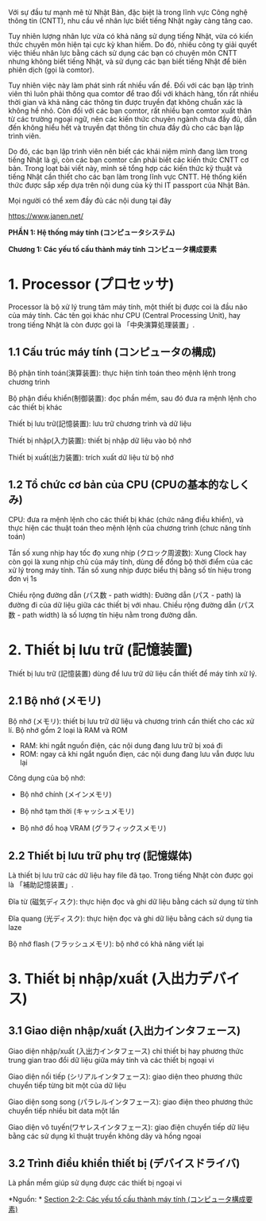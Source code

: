 Với sự đầu tư mạnh mẽ từ Nhật Bản, đặc biệt là trong lĩnh vực Công nghệ thông tin (CNTT), nhu cầu về nhân lực biết tiếng Nhật ngày càng tăng cao.

Tuy nhiên lượng nhân lực vừa có khả năng sử dụng tiếng Nhật, vừa có kiến thức chuyên môn hiện tại cực kỳ khan hiếm. Do đó, nhiều công ty giải quyết việc thiếu nhân lực bằng cách sử dụng các bạn có chuyên môn CNTT nhưng không biết tiếng Nhật, và sử dụng các bạn biết tiếng Nhật để biên phiên dịch (gọi là comtor).

Tuy nhiên việc này làm phát sinh rất nhiều vấn đề. Đối với các bạn lập trình viên thì luôn phải thông qua comtor để trao đổi với khách hàng, tốn rất nhiều thời gian và khả năng các thông tin được truyền đạt không chuẩn xác là không hề nhỏ. Còn đối với các bạn comtor, rất nhiều bạn comtor xuất thân từ các trường ngoại ngữ, nên các kiến thức chuyên ngành chưa đầy đủ, dẫn đến không hiểu hết và truyền đạt thông tin chưa đầy đủ cho các bạn lập trình viên.

Do đó, các bạn lập trình viên nên biết các khái niệm mình đang làm trong tiếng Nhật là gì, còn các bạn comtor cần phải biết các kiến thức CNTT cơ bản. Trong loạt bài viết này, mình sẽ tổng hợp các kiến thức kỹ thuật và tiếng Nhật cần thiết cho các bạn làm trong lĩnh vực CNTT. Hệ thống kiến thức được sắp xếp dựa trên nội dung của kỳ thi IT passport của Nhật Bản.

Mọi người có thể xem đầy đủ các nội dung tại đây

https://www.janen.net/


**PHẦN 1: Hệ thống máy tính (コンピュータシステム)**

**Chương 1: Các yếu tố cấu thành máy tính コンピュータ構成要素**


# 1. Processor (プロセッサ)
Processor là bộ xử lý trung tâm máy tính, một thiết bị được coi là đầu não của máy tính. Các tên gọi khác như CPU (Central Processing Unit), hay trong tiếng Nhật là còn được gọi là 「中央演算処理装置」.
## 1.1 Cấu trúc máy tính (コンピュータの構成)
Bộ phận tính toán(演算装置): thực hiện tính toán theo mệnh lệnh trong chương trình

Bộ phận điều khiển(制御装置): đọc phần mềm, sau đó đưa ra mệnh lệnh cho các thiết bị khác

Thiết bị lưu trữ(記憶装置): lưu trữ chương trình và dữ liệu

Thiết bị nhập(入力装置): thiết bị nhập dữ liệu vào bộ nhớ

Thiết bị xuất(出力装置): trích xuất dữ liệu từ bộ nhớ
## 1.2 Tổ chức cơ bản của CPU (CPUの基本的なしくみ)
CPU: đưa ra mệnh lệnh cho các thiết bị khác (chức năng điều khiển), và thực hiện các thuật toán theo mệnh lệnh của chương trình (chưc năng tính toán)

Tần số xung nhịp hay tốc đọ xung nhịp (クロック周波数): Xung Clock hay còn gọi là xung nhịp chủ của máy tính, dùng để đồng bộ thời điểm của các xử lý trong máy tính. Tần số xung nhịp được biểu thị bằng số tín hiệu trong đơn vị 1s

Chiều rộng đường dẫn (パス数 - path width): Đường dẫn (パス - path) là đường đi của dữ liệu giữa các thiết bị với nhau. Chiều rộng đường dẫn (パス数 - path width) là số lượng tín hiệu nằm trong đường dẫn.

# 2. Thiết bị lưu trữ (記憶装置)
Thiết bị lưu trữ (記憶装置) dùng để lưu trữ dữ liệu cần thiết để máy tính xử lý.
## 2.1 Bộ nhớ (メモリ)
Bộ nhớ (メモリ): thiết bị lưu trữ dữ liệu và chương trình cần thiết cho các xử lí. Bộ nhớ gồm 2 loại là RAM và ROM

+ RAM: khi ngắt nguồn điện, các nội dung đang lưu trữ bị xoá đi
+ ROM: ngay cả khi ngắt nguồn điẹn, các nội dung đang lưu vẫn được lưu lại

Công dụng của bộ nhớ:

+ Bộ nhớ chính (メインメモリ)

+ Bộ nhớ tạm thời (キャッシュメモリ)

+ Bộ nhớ đồ hoạ VRAM (グラフィックスメモリ)
## 2.2 Thiết bị lưu trữ phụ trợ (記憶媒体)
Là thiết bị lưu trữ các dữ liệu hay file đã tạo. Trong tiếng Nhật còn được gọi là 「補助記憶装置」.

Đĩa từ (磁気ディスク): thực hiện đọc và ghi dữ liệu bằng cách sử dụng từ tính

Đĩa quang (光ディスク): thực hiện đọc và ghi dữ liệu bằng cách sử dụng tia laze

Bộ nhớ flash (フラッシュメモリ): bộ nhớ có khả năng viết lại

# 3. Thiết bị nhập/xuất (入出力デバイス)
## 3.1 Giao diện nhập/xuất (入出力インタフェース)
Giao diện nhập/xuất (入出力インタフェース) chỉ thiết bị hay phương thức trung gian trao đổi dữ liệu giữa máy tính và các thiết bị ngoại vi

Giao diện nối tiếp (シリアルインタフェース): giao diện theo phương thức chuyển tiếp từng bit một của dữ liệu

Giao diện song song (パラレルインタフェース): giao điện theo phương thức chuyển tiếp nhiều bit data một lần

Giao diện vô tuyến(ワヤレスインタフェース): giao điện chuyển tiếp dữ liệu bằng các sử dụng kĩ thuật truyền không dây và hồng ngoại
## 3.2 Trình điều khiển thiết bị (デバイスドライバ)
Là phần mềm giúp sử dụng được các thiết bị ngoại vi

*Nguồn: *
[Section 2-2: Các yếu tố cấu thành máy tính (コンピュータ構成要素)](https://www.janen.net/2022/09/18/section-7-cac-yeu-to-cau-thanh-may-tinh-%e3%82%b3%e3%83%b3%e3%83%94%e3%83%a5%e3%83%bc%e3%82%bf%e6%a7%8b%e6%88%90%e8%a6%81%e7%b4%a0/)